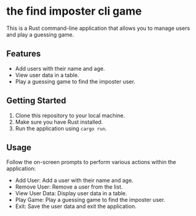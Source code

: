 # the find imposter cli game

This is a Rust command-line application that allows you to manage users and play a guessing game.

## Features

- Add users with their name and age.
- View user data in a table.
- Play a guessing game to find the imposter user.

## Getting Started

1. Clone this repository to your local machine.
2. Make sure you have Rust installed.
3. Run the application using `cargo run`.

## Usage

Follow the on-screen prompts to perform various actions within the application:

- Add User: Add a user with their name and age.
- Remove User: Remove a user from the list.
- View User Data: Display user data in a table.
- Play Game: Play a guessing game to find the imposter user.
- Exit: Save the user data and exit the application.
